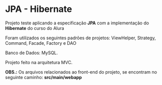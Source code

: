 # JPA - Hibernate

Projeto teste aplicando a especificação <b>JPA</b> com a implementação do <b>Hibernate</b> do curso do Alura <br/>

Foram utilizados os seguintes padrões de projetos: ViewHelper, Strategy, Command, Facade, Factory e DAO<br/>

Banco de Dados: MySQL.<br/>

Projeto feito na arquitetura MVC.

<b>OBS.:</b> Os arquivos relacionados ao front-end do projeto, se encontram no seguinte caminho: <b>src/main/webapp</b> <br/>